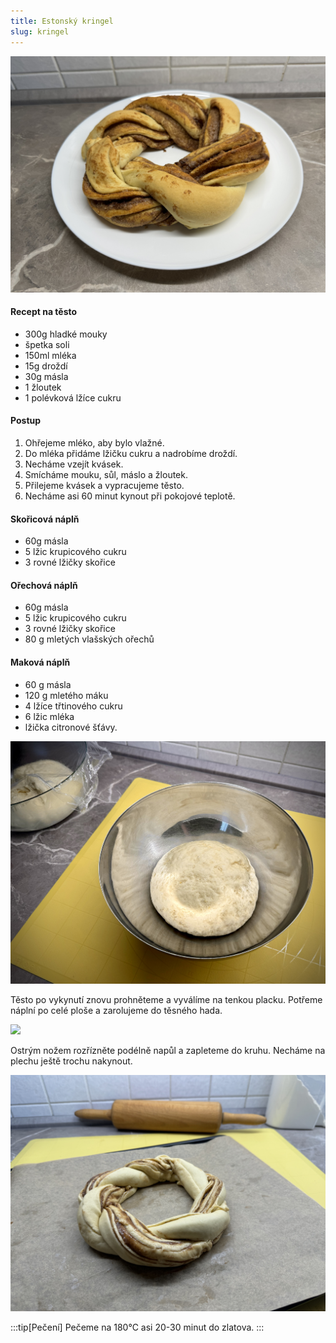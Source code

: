 ```yaml
---
title: Estonský kringel
slug: kringel
---
```


![](../../../../assets/peceni/kringel-hotovy.jpg)

#### Recept na těsto

- 300g hladké mouky
- špetka soli
- 150ml mléka
- 15g droždí
- 30g másla
- 1 žloutek
- 1 polévková lžíce cukru

#### Postup

1. Ohřejeme mléko, aby bylo vlažné.
2. Do mléka přidáme lžičku cukru a nadrobíme droždí.
3. Necháme vzejít kvásek.
4. Smícháme mouku, sůl, máslo a žloutek.
5. Přilejeme kvásek a vypracujeme těsto.
6. Necháme asi 60 minut kynout při pokojové teplotě.

#### Skořicová náplň

- 60g másla
- 5 lžic krupicového cukru
- 3 rovné lžičky skořice

#### Ořechová náplň

- 60g másla
- 5 lžic krupicového cukru
- 3 rovné lžičky skořice
- 80 g mletých vlašských ořechů

#### Maková náplň

- 60 g másla
- 120 g mletého máku
- 4 lžíce třtinového cukru
- 6 lžic mléka
- lžička citronové šťávy.

![](../../../../assets/peceni/kringel-testo.jpg)

Těsto po vykynutí znovu prohněteme a vyválíme na tenkou placku. Potřeme náplní po celé ploše a zarolujeme do těsného
hada.

![](../../../../assets/peceni/kringel-rozvaleny.jpg)

Ostrým nožem rozřízněte podélně napůl a zapleteme do kruhu. Necháme na plechu ještě trochu nakynout.

![](../../../../assets/peceni/kringel-neupeceny.jpg)


:::tip[Pečení]
Pečeme na 180°C asi 20-30 minut do zlatova.
:::
